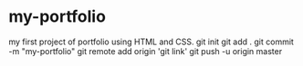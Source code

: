 # my-portfolio
my first project of portfolio using HTML and CSS.
git init
git add .
git commit -m "my-portfolio"
git remote add origin 'git link'
git push -u origin master

